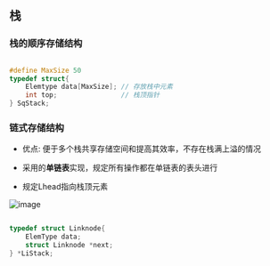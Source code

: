 ## 栈

### 栈的顺序存储结构

```cpp

#define MaxSize 50
typedef struct{
	Elemtype data[MaxSize];	// 存放栈中元素
	int top;				// 栈顶指针
} SqStack;

```

### 链式存储结构

- 优点: 便于多个栈共享存储空间和提高其效率，不存在栈满上溢的情况

- 采用的**单链表**实现，规定所有操作都在单链表的表头进行

- 规定Lhead指向栈顶元素

![image](https://github.com/YC-L/Postgraduate-examination/blob/DataStructure/imgs/Chain-storage-structure-of-Stack.png )

```cpp

typedef struct Linknode{
	ElemType data;		
	struct Linknode *next;
} *LiStack;


```
